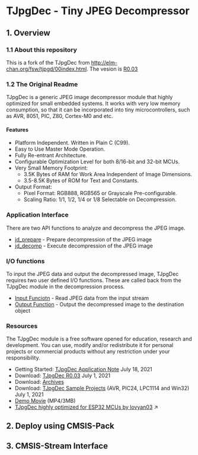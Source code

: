 # TJpgDec - Tiny JPEG Decompressor 



## 1. Overview

### 1.1 About this repository

This is a fork of the TJpgDec from http://elm-chan.org/fsw/tjpgd/00index.html. The vesion is [R0.03](http://elm-chan.org/fsw/tjpgd/arc/tjpgd3.zip)



### 1.2 The Original Readme

TJpgDec is a generic JPEG image decompressor module that highly optimized for small embedded systems. It works with very low memory consumption, so that it can be incorporated into tiny microcontrollers, such as AVR, 8051, PIC, Z80, Cortex-M0 and etc.

#### Features

- Platform Independent. Written in Plain C (C99).
- Easy to Use Master Mode Operation.
- Fully Re-entrant Architecture.
- Configurable Optimization Level for both 8/16-bit and 32-bit MCUs.
- Very Small Memory Footprint:
  - 3.5K Bytes of RAM for Work Area Independent of Image Dimensions.
  - 3.5-8.5K Bytes of ROM for Text and Constants.
- Output Format:
  - Pixel Format: RGB888, RGB565 or Grayscale Pre-configurable.
  - Scaling Ratio: 1/1, 1/2, 1/4 or 1/8 Selectable on Decompression.

### Application Interface

There are two API functions to analyze and decompress the JPEG image.

- [jd_prepare](http://elm-chan.org/fsw/tjpgd/en/prepare.html) - Prepare decompression of the JPEG image
- [jd_decomp](http://elm-chan.org/fsw/tjpgd/en/decomp.html) - Execute decompression of the JPEG image

### I/O functions

To input the JPEG data and output the decompressed image, TJpgDec requires two user defined I/O functions. These are called back from the TJpgDec module in the decompression process.

- [Input Funciotn](http://elm-chan.org/fsw/tjpgd/en/input.html) - Read JPEG data from the input stream
- [Output Function](http://elm-chan.org/fsw/tjpgd/en/output.html) - Output the decompressed image to the destination object

### Resources

The TJpgDec module is a free software opened for education, research and development. You can use, modify and/or redistribute it for personal projects or commercial products without any restriction under your responsibility.

- Getting Started: [TJpgDec Application Note](http://elm-chan.org/fsw/tjpgd/en/appnote.html) July 18, 2021
- Download: [TJpgDec R0.03](http://elm-chan.org/fsw/tjpgd/arc/tjpgd3.zip) July 1, 2021
- Download: [Archives](http://elm-chan.org/fsw/tjpgd/archives.html)
- Download: [TJpgDec Sample Projects](http://elm-chan.org/fsw/tjpgd/tjsample.zip) (AVR, PIC24, LPC1114 and Win32) July 1, 2021
- [Demo Movie](http://elm-chan.org/fsw/tjpgd/tjdemo.mp4) (MP4/3MB)
- [TJpgDec highly optimized for ESP32 MCUs by lovyan03](https://github.com/lovyan03/ESP32_ScreenShotReceiver) ↗



## 2. Deploy using CMSIS-Pack



## 3. CMSIS-Stream Interface
